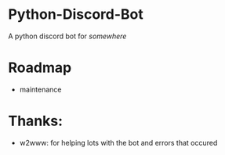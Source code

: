 # Python-Discord-Bot
A python discord bot for *somewhere*
# Roadmap
- maintenance

# Thanks:
- w2www: for helping lots with the bot and errors that occured
